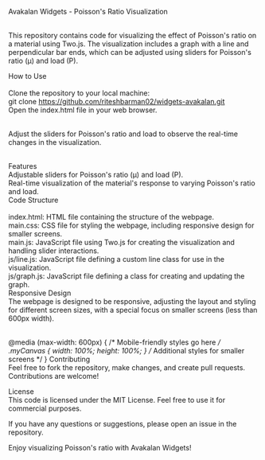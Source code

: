 Avakalan Widgets - Poisson's Ratio Visualization<br><br>



This repository contains code for visualizing the effect of Poisson's ratio on a material using Two.js. The visualization includes a graph with a line and perpendicular bar ends, which can be adjusted using sliders for Poisson's ratio (μ) and load (P).<br>

How to Use<br><br>
Clone the repository to your local machine:<br>
git clone https://github.com/riteshbarman02/widgets-avakalan.git<br>
Open the index.html file in your web browser.<br><br>

Adjust the sliders for Poisson's ratio and load to observe the real-time changes in the visualization.<br><br>

Features<br>
Adjustable sliders for Poisson's ratio (μ) and load (P).<br>
Real-time visualization of the material's response to varying Poisson's ratio and load.<br>
Code Structure<br><br>
index.html: HTML file containing the structure of the webpage.<br>
main.css: CSS file for styling the webpage, including responsive design for smaller screens.<br>
main.js: JavaScript file using Two.js for creating the visualization and handling slider interactions.<br>
js/line.js: JavaScript file defining a custom line class for use in the visualization.<br>
js/graph.js: JavaScript file defining a class for creating and updating the graph.<br>
Responsive Design<br>
The webpage is designed to be responsive, adjusting the layout and styling for different screen sizes, with a special focus on smaller screens (less than 600px width).<br><br>

@media (max-width: 600px) {
    /* Mobile-friendly styles go here */
    .myCanvas {
        width: 100%;
        height: 100%;
    }
    /* Additional styles for smaller screens */
}
Contributing<br>
Feel free to fork the repository, make changes, and create pull requests. Contributions are welcome!<br>

License<br>
This code is licensed under the MIT License. Feel free to use it for commercial purposes.<br>

If you have any questions or suggestions, please open an issue in the repository.<br>

Enjoy visualizing Poisson's ratio with Avakalan Widgets!<br>





